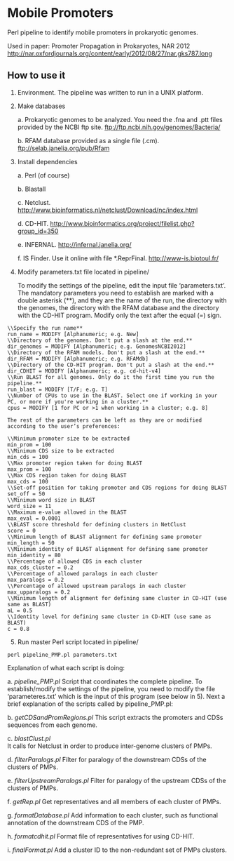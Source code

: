 # Mobile Promoters
Perl pipeline to identify mobile promoters in prokaryotic genomes. 

Used in paper: Promoter Propagation in Prokaryotes, NAR 2012 http://nar.oxfordjournals.org/content/early/2012/08/27/nar.gks787.long

## How to use it

1. Environment. The pipeline was written to run in a UNIX platform.

2. Make databases

	a. Prokaryotic genomes to be analyzed. You need the .fna and .ptt files provided by the NCBI ftp site. ftp://ftp.ncbi.nih.gov/genomes/Bacteria/
	
	b. RFAM database provided as a single file (.cm). ftp://selab.janelia.org/pub/Rfam

3. Install dependencies

	a. Perl (of course)

	b. Blastall

	c. Netclust. http://www.bioinformatics.nl/netclust/Download/nc/index.html
	
	d. CD-HIT. http://www.bioinformatics.org/project/filelist.php?group_id=350
	
	e. INFERNAL. http://infernal.janelia.org/
	
	f. IS Finder. Use it online with file *.ReprFinal. http://www-is.biotoul.fr/

4. Modify parameters.txt file located in pipeline/

	To modify the settings of the pipeline, edit the input file ‘parameters.txt’. The mandatory parameters you need to establish are marked with a double asterisk (**), and they are the name of the run, the directory with the genomes, the directory with the RFAM database and the directory with the CD-HIT program. Modify only the text after the equal (=) sign.

```
\\Specify the run name**
run_name = MODIFY [Alphanumeric; e.g. New]
\\Directory of the genomes. Don't put a slash at the end.**
dir_genomes = MODIFY [Alphanumeric; e.g. GenomesNCBI2012]
\\Directory of the RFAM models. Don't put a slash at the end.**
dir_RFAM = MODIFY [Alphanumeric; e.g. RFAMdb]
\\Directory of the CD-HIT program. Don't put a slash at the end.**
dir_CDHIT = MODIFY [Alphanumeric; e.g. cd-hit-v4]
\\Run BLAST for all genomes. Only do it the first time you run the pipeline.**
run_blast = MODIFY [T/F; e.g. T]
\\Number of CPUs to use in the BLAST. Select one if working in your PC, or more if you're working in a cluster.**
cpus = MODIFY [1 for PC or >1 when working in a cluster; e.g. 8]
```

	The rest of the parameters can be left as they are or modified according to the user’s preferences:


```
\\Minimum promoter size to be extracted
min_prom = 100
\\Minimum CDS size to be extracted
min_cds = 100
\\Max promoter region taken for doing BLAST
max_prom = 100
\\Max CDS region taken for doing BLAST
max_cds = 100
\\Set-off position for taking promoter and CDS regions for doing BLAST
set_off = 50
\\Minimum word size in BLAST
word_size = 11
\\Maximum e-value allowed in the BLAST
max_eval = 0.0001
\\BLAST score threshold for defining clusters in NetClust
score = 0
\\Minimum length of BLAST alignment for defining same promoter
min_length = 50
\\Minimum identity of BLAST alignment for defining same promoter
min_identity = 80
\\Percentage of allowed CDS in each cluster
max_cds_cluster = 0.2
\\Percentage of allowed paralogs in each cluster
max_paralogs = 0.2
\\Percentage of allowed upstream paralogs in each cluster
max_upparalogs = 0.2
\\Minimum length of alignment for defining same cluster in CD-HIT (use same as BLAST)
aL = 0.5
\\Identity level for defining same cluster in CD-HIT (use same as BLAST)
c = 0.8
```



5. Run master Perl script located in pipeline/

```
perl pipeline_PMP.pl parameters.txt
```

Explanation of what each script is doing:

a. _pipeline_PMP.pl_
Script that coordinates the complete pipeline. To establish/modify the settings of the pipeline, you need to modify the file ‘parameteres.txt’ which is the input of this program (see below in 5). Next a brief explanation of the scripts called by pipeline_PMP.pl:
	
b. _getCDSandPromRegions.pl_
This script extracts the promoters and CDSs sequences from each genome.
	
c. _blastClust.pl_	
It calls for Netclust in order to produce inter-genome clusters of PMPs.

d. _filterParalogs.pl_
Filter for paralogy of the downstream CDSs of the clusters of PMPs.
	
e. _filterUpstreamParalogs.pl_
Filter for paralogy of the upstream CDSs of the clusters of PMPs.
	
f. _getRep.pl_
Get representatives and all members of each cluster of PMPs.
	
g. _formatDatabase.pl_
Add information to each cluster, such as functional annotation of the downstream CDS of the PMP.
	
h. _formatcdhit.pl_
Format file of representatives for using CD-HIT.
	
i. _finalFormat.pl_
Add a cluster ID to the non-redundant set of PMPs clusters.
